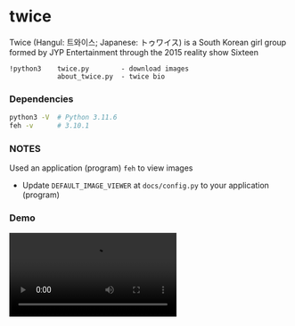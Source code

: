# twice
Twice (Hangul: 트와이스; Japanese: トゥワイス) is a South Korean girl group formed by JYP Entertainment through the 2015 reality show Sixteen 

```
!python3    twice.py        - download images
            about_twice.py  - twice bio
```

### Dependencies
```bash
python3 -V	# Python 3.11.6
feh -v		# 3.10.1
```

### NOTES
Used an application (program) `feh` to view images
- Update `DEFAULT_IMAGE_VIEWER` at `docs/config.py` to your application (program)

### Demo
![](./docs/readme/all-twice.mp4)
